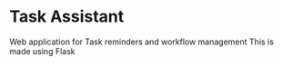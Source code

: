 # Task Assistant
Web application for Task reminders and workflow management
This is made using Flask

